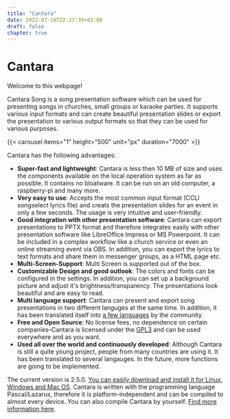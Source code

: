 ```yaml
---
title: "Cantara"
date: 2022-07-18T22:27:39+02:00
draft: false
chapter: true
---
```


# Cantara

Welcome to this webpage!

Cantara Song is a song presentation software which can be used for presenting songs in churches, small groups or karaoke parties. It supports various input formats and can create beautiful presentation slides or export the presentation to various output formats so that they can be used for various purposes.

{{< carousel items="1" height="500" unit="px" duration="7000" >}}

Cantara has the following advantages:

* **Super-fast and lightweight**: Cantara is less then 10 MB of size and uses the components available on the local operation system as far as possible. It contains no bloatware. It can be run on an old computer, a raspberry-pi and many more.
* **Very easy to use**: Accepts the most common input format (CCLI songselect lyrics file) and creats the presentation slides for an event in only a few seconds. The usage is very intuitive and user-friendly.
* **Good integration with other presentation software**: Cantara can export presentations to PPTX format and therefore integrates easily with other presentation software like LibreOffice Impress or MS Powerpoint. It can be included in a complex workflow like a church service or even an online streaming event via OBS. In addition, you can export the lyrics to text formats and share them in messenger groups, as a HTML page etc.
* **Multi-Screen-Support**: Multi Screen is supported out of the box.
* **Customizable Design and good outlook**: The colors and fonts can be configured in the settings. In addition, you can set up a background picture and adjust it's brightness/transparency. The presentations look beautiful and are easy to read.
* **Multi language support**: Cantara can present and export song presentations in two different languges at the same time. In addition, it has been translated itself into [a few languages](contribute/translate#current-state) by the community.
* **Free and Open Source**: No license fees, no dependence on certain companies–Cantara is licensed under the [GPL3](https://www.gnu.org/licenses/gpl-3.0.html) and can be used everywhere and as you want.
* **Used all over the world and continuously developed**: Although Cantara is still a quite young project, people from many countries are using it. It has been translated to several langauges. In the future, more functions are going to be implemented.

The current version is 2.5.0. [You can easily download and install it for Linux, Windows and Mac OS](tutorial/install-cantara). Cantara is written with the programming language Pascal/Lazarus, therefore it is platform-independent and can be compiled to almost every device. You can also compile Cantara by yourself. [Find more information here](tutorial/install-cantara/#generic-compilation).